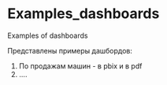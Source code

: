 # Examples_dashboards
Examples of dashboards

Представлены примеры дашбордов:
1. По продажам машин - в pbix и в pdf
2.  ....
